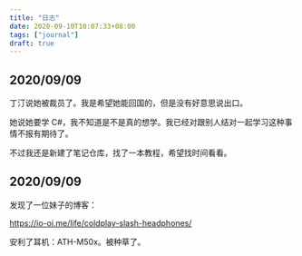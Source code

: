 ```yaml
---
title: "日志"
date: 2020-09-10T10:07:33+08:00
tags: ["journal"]
draft: true
---
```


## 2020/09/09

丁汀说她被裁员了。我是希望她能回国的，但是没有好意思说出口。

她说她要学 C#，我不知道是不是真的想学。我已经对跟别人结对一起学习这种事情不报有期待了。

不过我还是新建了笔记仓库，找了一本教程，希望找时间看看。

## 2020/09/09

发现了一位妹子的博客：

https://io-oi.me/life/coldplay-slash-headphones/

安利了耳机：ATH-M50x。被种草了。
